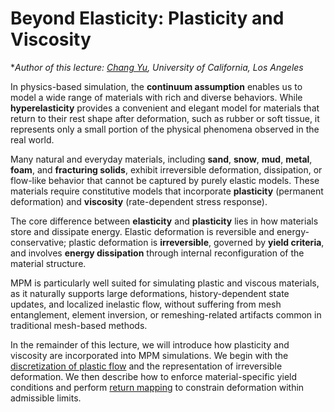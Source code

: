 # Beyond Elasticity: Plasticity and Viscosity

**Author of this lecture: [Chang Yu](https://changyu.io/), University of California, Los Angeles*

In physics-based simulation, the **continuum assumption** enables us to model a wide range of materials with rich and diverse behaviors. While **hyperelasticity** provides a convenient and elegant model for materials that return to their rest shape after deformation, such as rubber or soft tissue, it represents only a small portion of the physical phenomena observed in the real world.

Many natural and everyday materials, including **sand**, **snow**, **mud**, **metal**, **foam**, and **fracturing solids**, exhibit irreversible deformation, dissipation, or flow-like behavior that cannot be captured by purely elastic models. These materials require constitutive models that incorporate **plasticity** (permanent deformation) and **viscosity** (rate-dependent stress response).

The core difference between **elasticity** and **plasticity** lies in how materials store and dissipate energy. Elastic deformation is reversible and energy-conservative; plastic deformation is **irreversible**, governed by **yield criteria**, and involves **energy dissipation** through internal reconfiguration of the material structure.

MPM is particularly well suited for simulating plastic and viscous materials, as it naturally supports large deformations, history-dependent state updates, and localized inelastic flow, without suffering from mesh entanglement, element inversion, or remeshing-related artifacts common in traditional mesh-based methods.

In the remainder of this lecture, we will introduce how plasticity and viscosity are incorporated into MPM simulations. We begin with the [discretization of plastic flow](./lec27.1-disc_plastic_flow.md) and the representation of irreversible deformation. We then describe how to enforce material-specific yield conditions and perform [return mapping](./lec27.2-yield_criterion.md) to constrain deformation within admissible limits.